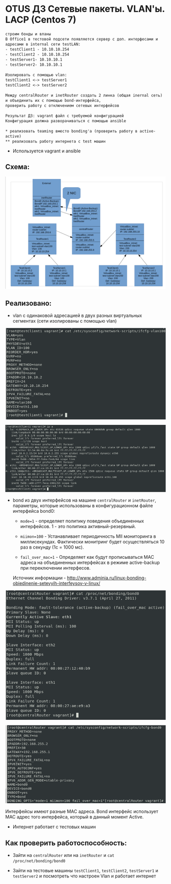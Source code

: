 # OTUS ДЗ Сетевые пакеты. VLAN'ы. LACP (Centos 7) 

```
строим бонды и вланы
В Office1 в тестовой подсети появляется сервер с доп. интерфесами и адресами в internal сети testLAN:
- testClient1 - 10.10.10.254
- testClient2 - 10.10.10.254
- testServer1- 10.10.10.1
- testServer2- 10.10.10.1

Изолировать с помощью vlan:
testClient1 <-> testServer1
testClient2 <-> testServer2

Между centralRouter и inetRouter создать 2 линка (общая inernal сеть) и объединить их с помощью bond-интерфейса,
проверить работу c отключением сетевых интерфейсов

Результат ДЗ: vagrant файл с требуемой конфигурацией
Конфигурация должна разворачиваться с помощью ansible

* реализовать teaming вместо bonding'а (проверить работу в active-active)
** реализовать работу интернета с test машин   
```

- Используется vagrant и ansible


## Схема:

![Image 1](https://raw.githubusercontent.com/staybox/otus_dz21/master/screenshots/schema.png)


## Реализовано:

- vlan с одинаковой адресацией в двух разных виртуальных сегментах (сети изолированы с помощью vlan)

![Image 2](https://raw.githubusercontent.com/staybox/otus_dz21/master/screenshots/showvlan-ifcfg.png)

![Image 3](https://raw.githubusercontent.com/staybox/otus_dz21/master/screenshots/showvlan.png)

- bond из двух интерфейсов на машине ```centralRouter``` и ```inetRouter```, параметры, которые использованы в конфигурационном файле интерфейса bond0:

    - ```mode=1``` - определяет политику поведения объединенных интерфейсов. 1 - это политика активный-резервный.

    - ```miimon=100``` - Устанавливает периодичность MII мониторинга в миллисекундах. Фактически монитринг будет осуществляться 10 раз в секунду (1с = 1000 мс).

    - ```fail_over_mac=1``` - Определяет как будут прописываться MAC адреса на объединенных интерфейсах в режиме active-backup при переключении интерфесов.

    Источник информации - http://www.adminia.ru/linux-bonding-obiedinenie-setevyih-interfeysov-v-linux/

![Image 4](https://raw.githubusercontent.com/staybox/otus_dz21/master/screenshots/bond.png)

![Image 5](https://raw.githubusercontent.com/staybox/otus_dz21/master/screenshots/bond_ifcfg.png)

Интерфейсы имеют разные MAC адреса. Bond интерфейс использует MAC адрес того интерфейса, который в данный момент Active.

- Интернет работает с тестовых машин


## Как проверить работоспособность:

- Зайти на ```centralRouter``` или на ```inetRouter``` и ```cat /proc/net/bonding/bond0```

- Зайти на тестовые машины ```testClient1```, ```testClient2```, ```testServer1``` и ```testServer2``` и посмотреть что настроен Vlan и работает интернет
